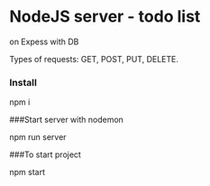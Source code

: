 # NodeJS server - todo list

on Expess with DB

Types of requests: GET, POST, PUT, DELETE. 

### Install

npm i 

###Start server with nodemon 

npm run server


###To start project

npm start
